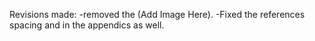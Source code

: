 Revisions made:
-removed the (Add Image Here).
-Fixed the references spacing and in the appendics as well.


